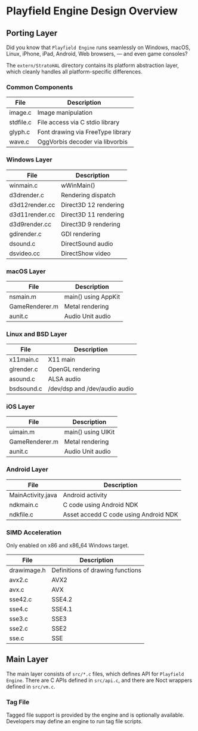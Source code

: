 Playfield Engine Design Overview
================================

## Porting Layer

Did you know that `Playfield Engine` runs seamlessly on Windows, macOS, Linux, iPhone,
iPad, Android, Web browsers, — and even game consoles?

The `extern/StratoHAL` directory contains its platform abstraction layer,
which cleanly handles all platform-specific differences.

### Common Components

|File           |Description                         |
|---------------|------------------------------------|
|image.c        |Image manipulation                  |
|stdfile.c      |File access via C stdio library     |
|glyph.c        |Font drawing via FreeType library   |
|wave.c         |OggVorbis decoder via libvorbis     |

### Windows Layer

|File           |Description                         |
|---------------|------------------------------------|
|winmain.c      |wWinMain()                          |
|d3drender.c    |Rendering dispatch                  |
|d3d12render.cc |Direct3D 12 rendering               |
|d3d11render.cc |Direct3D 11 rendering               |
|d3d9render.cc  |Direct3D 9 rendering                |
|gdirender.c    |GDI rendering                       |
|dsound.c       |DirectSound audio                   |
|dsvideo.cc     |DirectShow video                    |

### macOS Layer

|File           |Description                         |
|---------------|------------------------------------|
|nsmain.m       |main() using AppKit                 |
|GameRenderer.m |Metal rendering                     |
|aunit.c        |Audio Unit audio                    |

### Linux and BSD Layer

|File           |Description                         |
|---------------|------------------------------------|
|x11main.c      |X11 main                            |
|glrender.c     |OpenGL rendering                    |
|asound.c       |ALSA audio                          |
|bsdsound.c     |/dev/dsp and /dev/audio audio       |

### iOS Layer

|File           |Description                         |
|---------------|------------------------------------|
|uimain.m       |main() using UIKit                  |
|GameRenderer.m |Metal rendering                     |
|aunit.c        |Audio Unit audio                    |

### Android Layer

|File              |Description                           |
|------------------|--------------------------------------|
|MainActivity.java |Android activity                      |
|ndkmain.c         |C code using Android NDK              |
|ndkfile.c         |Asset accedd C code using Android NDK |

### SIMD Acceleration

Only enabled on x86 and x86_64 Windows target.

|File           |Description                         |
|---------------|------------------------------------|
|drawimage.h    |Definitions of drawing functions    |
|avx2.c         |AVX2                                |
|avx.c          |AVX                                 |
|sse42.c        |SSE4.2                              |
|sse4.c         |SSE4.1                              |
|sse3.c         |SSE3                                |
|sse2.c         |SSE2                                |
|sse.c          |SSE                                 |

## Main Layer

The main layer consists of `src/*.c` files, which defines API for `Playfield Engine`.
There are C APIs defined in `src/api.c`, and there are Noct wrappers defined in `src/vm.c`.

### Tag File

Tagged file support is provided by the engine and is optionally available.
Developers may define an engine to run tag file scripts.
